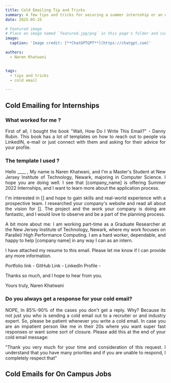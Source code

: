 ```yaml
---
title: Cold Emailing Tip and Tricks
summary: A few tips and tricks for securing a summer internship or an oncampus job to gain some hands on experience
date: 2025-05-25

# Featured image
# Place an image named `featured.jpg/png` in this page's folder and customize its options here.
image:
  caption: 'Image credit: [**ChatGPTGPT**](https://chatgpt.com)'

authors:
  - Naren Khatwani


tags:
  - tips and tricks
  - cold email

---
```

## Cold Emailing for Internships

### What worked for me ?
<div style="text-align: justify;">First of all, I bought the book "Wait, How Do I Write This Email?" - Danny Rubin. This book has a lot of templates on how to reach out to people via LinkedIN, e-mail or just connect with them and asking for their advice for your profile.<div>

### The template I used ?
<div style="text-align: justify;">
Hello ____ ,
My name is Naren Khatwani, and I'm a Master's Student at New Jersey Institute of Technology, Newark, majoring in Computer Science. I hope you are doing well.
I see that [company_name] is offering Summer 2022 Internships, and I want to learn more about the application process.

I'm interested in [] and hope to gain skills and real-world experience with a prospective team. I researched your company's website and read all about the vision for []. The project and the work your company is doing are fantastic, and I would love to observe and be a part of the planning process.

A bit more about me: I am working part-time as a Graduate Researcher at the New Jersey Institute of Technology, Newark, where my work focuses on Parallel/ High Performance Computing. I am a hard worker, dependable, and happy to help [company name] in any way I can as an intern.

I have attached my resume to this email. Please let me know if I can provide any more information.

Portfolio link - 
GitHub Link -
LinkedIn Profile -

Thanks so much, and I hope to hear from you.

Yours truly,
Naren Khatwani
<div>

### Do you always get a response for your cold email?

<div style="text-align: justify;"> NOPE, In 85%-90% of the cases you don't get a reply. Why? Because its not just you who is sending a cold email out to a recruiter or and industry expert. So, please be patient whenever you write a cold email. In case you are an impatient person like me in their 20s where you want super fast responses or want some sort of closure. Please add this at the end of your cold email message:

"Thank you very much for your time and consideration of this request. I understand that you have many priorities and if you are unable to respond, I completely respect that"
<div>

## Cold Emails for On Campus Jobs

<div style="text-align: justify;">


<div>